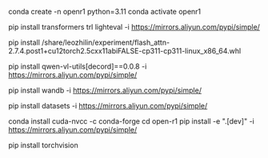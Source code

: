 <!-- conda create -n experiment python=3.10
conda activate experiment

-i https://pypi.mirrors.ustc.edu.cn/simple

pip install torch==2.5.1 torchvision torchaudio -i https://pypi.mirrors.ustc.edu.cn/simple -->


conda create -n openr1 python=3.11
conda activate openr1
<!-- git clone https://github.com/huggingface/open-r1.git -->
<!-- cd open-r1 -->

pip install transformers trl lighteval -i https://mirrors.aliyun.com/pypi/simple/

pip install /share/leozhilin/experiment/flash_attn-2.7.4.post1+cu12torch2.5cxx11abiFALSE-cp311-cp311-linux_x86_64.whl

pip install qwen-vl-utils[decord]==0.0.8 -i https://mirrors.aliyun.com/pypi/simple/

pip install wandb -i https://mirrors.aliyun.com/pypi/simple/

pip install datasets -i https://mirrors.aliyun.com/pypi/simple/

conda install cuda-nvcc -c conda-forge
cd open-r1
pip install -e ".[dev]" -i https://mirrors.aliyun.com/pypi/simple/

pip install torchvision
